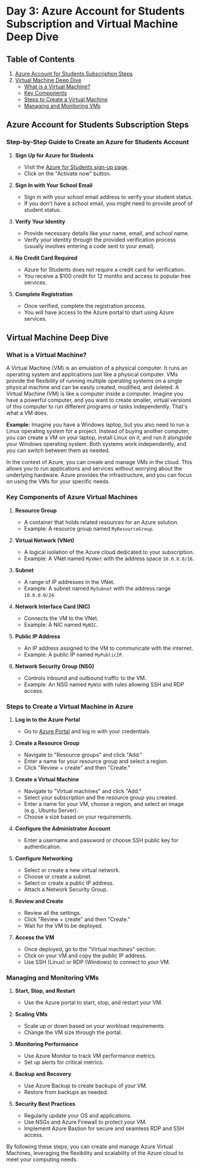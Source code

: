 # Day 3: Azure Account for Students Subscription and Virtual Machine Deep Dive
 
## Table of Contents
1. [Azure Account for Students Subscription Steps](#azure-account-for-students-subscription-steps)
2. [Virtual Machine Deep Dive](#virtual-machine-deep-dive)
   - [What is a Virtual Machine?](#what-is-a-virtual-machine)
   - [Key Components](#key-components)
   - [Steps to Create a Virtual Machine](#steps-to-create-a-virtual-machine)
   - [Managing and Monitoring VMs](#managing-and-monitoring-vms)

## Azure Account for Students Subscription Steps

### Step-by-Step Guide to Create an Azure for Students Account

1. **Sign Up for Azure for Students**
   - Visit the [Azure for Students sign-up page](https://azure.microsoft.com/en-us/free/students/).
   - Click on the "Activate now" button.

2. **Sign In with Your School Email**
   - Sign in with your school email address to verify your student status.
   - If you don't have a school email, you might need to provide proof of student status.

3. **Verify Your Identity**
   - Provide necessary details like your name, email, and school name.
   - Verify your identity through the provided verification process (usually involves entering a code sent to your email).

4. **No Credit Card Required**
   - Azure for Students does not require a credit card for verification.
   - You receive a $100 credit for 12 months and access to popular free services.

5. **Complete Registration**
   - Once verified, complete the registration process.
   - You will have access to the Azure portal to start using Azure services.

## Virtual Machine Deep Dive

### What is a Virtual Machine?

A Virtual Machine (VM) is an emulation of a physical computer. It runs an operating system and applications just like a physical computer. VMs provide the flexibility of running multiple operating systems on a single physical machine and can be easily created, modified, and deleted.
A Virtual Machine (VM) is like a computer inside a computer. Imagine you have a powerful computer, and you want to create smaller, virtual versions of this computer to run different programs or tasks independently. That's what a VM does.

**Example:**
Imagine you have a Windows laptop, but you also need to run a Linux operating system for a project. Instead of buying another computer, you can create a VM on your laptop, install Linux on it, and run it alongside your Windows operating system. Both systems work independently, and you can switch between them as needed.

In the context of Azure, you can create and manage VMs in the cloud. This allows you to run applications and services without worrying about the underlying hardware. Azure provides the infrastructure, and you can focus on using the VMs for your specific needs.

### Key Components of Azure Virtual Machines

1. **Resource Group**
   - A container that holds related resources for an Azure solution.
   - Example: A resource group named `MyResourceGroup`.

2. **Virtual Network (VNet)**
   - A logical isolation of the Azure cloud dedicated to your subscription.
   - Example: A VNet named `MyVNet` with the address space `10.0.0.0/16`.

3. **Subnet**
   - A range of IP addresses in the VNet.
   - Example: A subnet named `MySubnet` with the address range `10.0.0.0/24`.

4. **Network Interface Card (NIC)**
   - Connects the VM to the VNet.
   - Example: A NIC named `MyNIC`.

5. **Public IP Address**
   - An IP address assigned to the VM to communicate with the internet.
   - Example: A public IP named `MyPublicIP`.

6. **Network Security Group (NSG)**
   - Controls inbound and outbound traffic to the VM.
   - Example: An NSG named `MyNSG` with rules allowing SSH and RDP access.

### Steps to Create a Virtual Machine in Azure

1. **Log in to the Azure Portal**
   - Go to [Azure Portal](https://portal.azure.com/) and log in with your credentials.

2. **Create a Resource Group**
   - Navigate to "Resource groups" and click "Add."
   - Enter a name for your resource group and select a region.
   - Click "Review + create" and then "Create."

3. **Create a Virtual Machine**
   - Navigate to "Virtual machines" and click "Add."
   - Select your subscription and the resource group you created.
   - Enter a name for your VM, choose a region, and select an image (e.g., Ubuntu Server).
   - Choose a size based on your requirements.

4. **Configure the Administrator Account**
   - Enter a username and password or choose SSH public key for authentication.

5. **Configure Networking**
   - Select or create a new virtual network.
   - Choose or create a subnet.
   - Select or create a public IP address.
   - Attach a Network Security Group.

6. **Review and Create**
   - Review all the settings.
   - Click "Review + create" and then "Create."
   - Wait for the VM to be deployed.

7. **Access the VM**
   - Once deployed, go to the "Virtual machines" section.
   - Click on your VM and copy the public IP address.
   - Use SSH (Linux) or RDP (Windows) to connect to your VM.

### Managing and Monitoring VMs

1. **Start, Stop, and Restart**
   - Use the Azure portal to start, stop, and restart your VM.

2. **Scaling VMs**
   - Scale up or down based on your workload requirements.
   - Change the VM size through the portal.

3. **Monitoring Performance**
   - Use Azure Monitor to track VM performance metrics.
   - Set up alerts for critical metrics.

4. **Backup and Recovery**
   - Use Azure Backup to create backups of your VM.
   - Restore from backups as needed.

5. **Security Best Practices**
   - Regularly update your OS and applications.
   - Use NSGs and Azure Firewall to protect your VM.
   - Implement Azure Bastion for secure and seamless RDP and SSH access.

By following these steps, you can create and manage Azure Virtual Machines, leveraging the flexibility and scalability of the Azure cloud to meet your computing needs.
